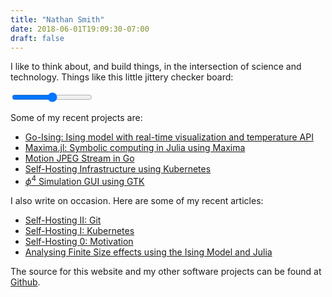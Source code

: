 ```yaml
---
title: "Nathan Smith"
date: 2018-06-01T19:09:30-07:00
draft: false
---
```


I like to think about, and build things, in the intersection of science and 
technology. Things like this little jittery checker board:

<div class="center">
	<canvas id="canvas" width="512" height="512"></canvas>
	<input type="range" min="0" max="100" value="50" class="slider" id="range">
</div>

Some of my recent projects are:

 - [Go-Ising: Ising model with real-time visualization and temperature API](https://github.com/nsmith5/go-ising)
 - [Maxima.jl: Symbolic computing in Julia using Maxima](https://github.com/nsmith5/maxima.jl)
 - [Motion JPEG Stream in Go](https://github.com/nsmith5/mjpeg)
 - [Self-Hosting Infrastructure using Kubernetes](https://github.com/nsmith5/kubernetes-resources)
 - [$\phi^4$ Simulation GUI using GTK](https://github.com/nsmith5/Model-A-Simulation)

I also write on occasion. Here are some of my recent articles:

- [Self-Hosting II: Git](/articles/self-hosting-part-2/)
- [Self-Hosting I: Kubernetes](/articles/self-hosting-part-1/)
- [Self-Hosting 0: Motivation](/articles/self-hosting-part-0/)
- [Analysing Finite Size effects using the Ising Model and Julia](/articles/ising-finite-size/)

The source for this website and my other software projects can be found at 
[Github](https://github.com/nsmith5).
